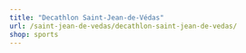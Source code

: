 ```yaml
---
title: "Decathlon Saint-Jean-de-Védas"
url: /saint-jean-de-vedas/decathlon-saint-jean-de-vedas/
shop: sports
---
```

